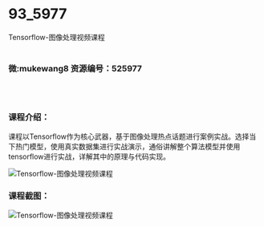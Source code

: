 # 93_5977
Tensorflow-图像处理视频课程
<br/></br>
<h3>微:mukewang8 资源编号：525977</h3>
<br/></br>
<h3>课程介绍：</h3>
<p>课程以<a title="查看与 Tensorflow 相关的文章" target="_blank">Tensorflow</a>作为核心武器，基于图像处理热点话题进行案例实战。选择当下热门模型，使用真实数据集进行实战演示，通俗讲解整个算法模型并使用tensorflow进行实战，详解其中的原理与代码实现。</p>
<p><img src="https://www.ko996.com/wp-content/uploads/img/2019/07/1-102-300x180.png" alt="Tensorflow-图像处理视频课程"></p>
<h3>课程截图：</h3>
<p><img src="https://www.ko996.com/wp-content/uploads/img/2019/07/2-99.png" alt="Tensorflow-图像处理视频课程"></p>
